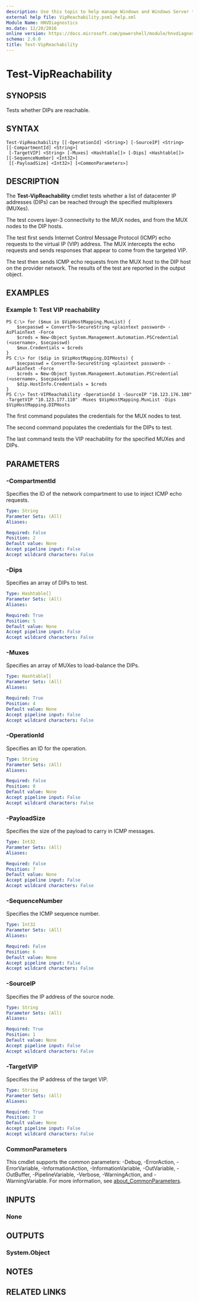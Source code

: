 ```yaml
---
description: Use this topic to help manage Windows and Windows Server technologies with Windows PowerShell.
external help file: VipReachability.psm1-help.xml
Module Name: HNVDiagnostics
ms.date: 12/20/2016
online version: https://docs.microsoft.com/powershell/module/hnvdiagnostics/test-vipreachability?view=windowsserver2022-ps&wt.mc_id=ps-gethelp
schema: 2.0.0
title: Test-VipReachability
---
```


# Test-VipReachability

## SYNOPSIS
Tests whether DIPs are reachable.

## SYNTAX

```
Test-VipReachability [[-OperationId] <String>] [-SourceIP] <String> [[-CompartmentId] <String>]
 [-TargetVIP] <String> [-Muxes] <Hashtable[]> [-Dips] <Hashtable[]> [[-SequenceNumber] <Int32>]
 [[-PayloadSize] <Int32>] [<CommonParameters>]
```

## DESCRIPTION
The **Test-VipReachability** cmdlet tests whether a list of datacenter IP addresses (DIPs) can be reached through the specified multiplexers (MUXes).

The test covers layer-3 connectivity to the MUX nodes, and from the MUX nodes to the DIP hosts.

The test first sends Internet Control Message Protocol (ICMP) echo requests to the virtual IP (VIP) address.
The MUX intercepts the echo requests and sends responses that appear to come from the targeted VIP.

The test then sends ICMP echo requests from the MUX host to the DIP host on the provider network.
The results of the test are reported in the output object.

## EXAMPLES

### Example 1: Test VIP reachability
```
PS C:\> for ($mux in $VipHostMapping.MuxList) {
    $secpasswd = ConvertTo-SecureString <plaintext password> -AsPlainText -Force
    $creds = New-Object System.Management.Automation.PSCredential (<username>, $secpasswd)
    $mux.Credentials = $creds
}
PS C:\> for ($dip in $VipHostMapping.DIPHosts) {
    $secpasswd = ConvertTo-SecureString <plaintext password> -AsPlainText -Force
    $creds = New-Object System.Management.Automation.PSCredential (<username>, $secpasswd)
    $dip.HostInfo.Credentials = $creds
}
PS C:\> Test-VIPReachability -OperationId 1 -SourceIP "10.123.176.108" -TargetVIP "10.123.177.110" -Muxes $VipHostMapping.MuxList -Dips $VipHostMapping.DIPHosts
```

The first command populates the credentials for the MUX nodes to test.

The second command populates the credentials for the DIPs to test.

The last command tests the VIP reachability for the specified MUXes and DIPs.

## PARAMETERS

### -CompartmentId
Specifies the ID of the network compartment to use to inject ICMP echo requests.

```yaml
Type: String
Parameter Sets: (All)
Aliases: 

Required: False
Position: 2
Default value: None
Accept pipeline input: False
Accept wildcard characters: False
```

### -Dips
Specifies an array of DIPs to test.

```yaml
Type: Hashtable[]
Parameter Sets: (All)
Aliases: 

Required: True
Position: 5
Default value: None
Accept pipeline input: False
Accept wildcard characters: False
```

### -Muxes
Specifies an array of MUXes to load-balance the DIPs.

```yaml
Type: Hashtable[]
Parameter Sets: (All)
Aliases: 

Required: True
Position: 4
Default value: None
Accept pipeline input: False
Accept wildcard characters: False
```

### -OperationId
Specifies an ID for the operation.

```yaml
Type: String
Parameter Sets: (All)
Aliases: 

Required: False
Position: 0
Default value: None
Accept pipeline input: False
Accept wildcard characters: False
```

### -PayloadSize
Specifies the size of the payload to carry in ICMP messages.

```yaml
Type: Int32
Parameter Sets: (All)
Aliases: 

Required: False
Position: 7
Default value: None
Accept pipeline input: False
Accept wildcard characters: False
```

### -SequenceNumber
Specifies the ICMP sequence number.

```yaml
Type: Int32
Parameter Sets: (All)
Aliases: 

Required: False
Position: 6
Default value: None
Accept pipeline input: False
Accept wildcard characters: False
```

### -SourceIP
Specifies the IP address of the source node.

```yaml
Type: String
Parameter Sets: (All)
Aliases: 

Required: True
Position: 1
Default value: None
Accept pipeline input: False
Accept wildcard characters: False
```

### -TargetVIP
Specifies the IP address of the target VIP.

```yaml
Type: String
Parameter Sets: (All)
Aliases: 

Required: True
Position: 3
Default value: None
Accept pipeline input: False
Accept wildcard characters: False
```

### CommonParameters
This cmdlet supports the common parameters: -Debug, -ErrorAction, -ErrorVariable, -InformationAction, -InformationVariable, -OutVariable, -OutBuffer, -PipelineVariable, -Verbose, -WarningAction, and -WarningVariable. For more information, see [about_CommonParameters](https://go.microsoft.com/fwlink/?LinkID=113216).

## INPUTS

### None

## OUTPUTS

### System.Object

## NOTES

## RELATED LINKS

